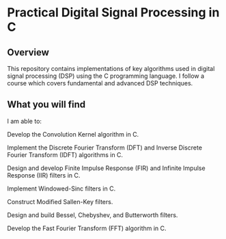 # Practical Digital Signal Processing in C

## Overview

This repository contains implementations of key algorithms used in digital signal processing (DSP) using the C programming language. I follow a course which covers fundamental and advanced DSP techniques.

## What you will find

I am able to:

Develop the Convolution Kernel algorithm in C.

Implement the Discrete Fourier Transform (DFT) and Inverse Discrete Fourier Transform (IDFT) algorithms in C.

Design and develop Finite Impulse Response (FIR) and Infinite Impulse Response (IIR) filters in C.

Implement Windowed-Sinc filters in C.

Construct Modified Sallen-Key filters.

Design and build Bessel, Chebyshev, and Butterworth filters.

Develop the Fast Fourier Transform (FFT) algorithm in C.
